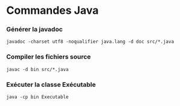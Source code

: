 # Commandes Java

### Générer la javadoc

```
javadoc -charset utf8 -noqualifier java.lang -d doc src/*.java
```

### Compiler les fichiers source 

```
javac -d bin src/*.java
```

### Exécuter la classe Exécutable

```
java -cp bin Executable
```